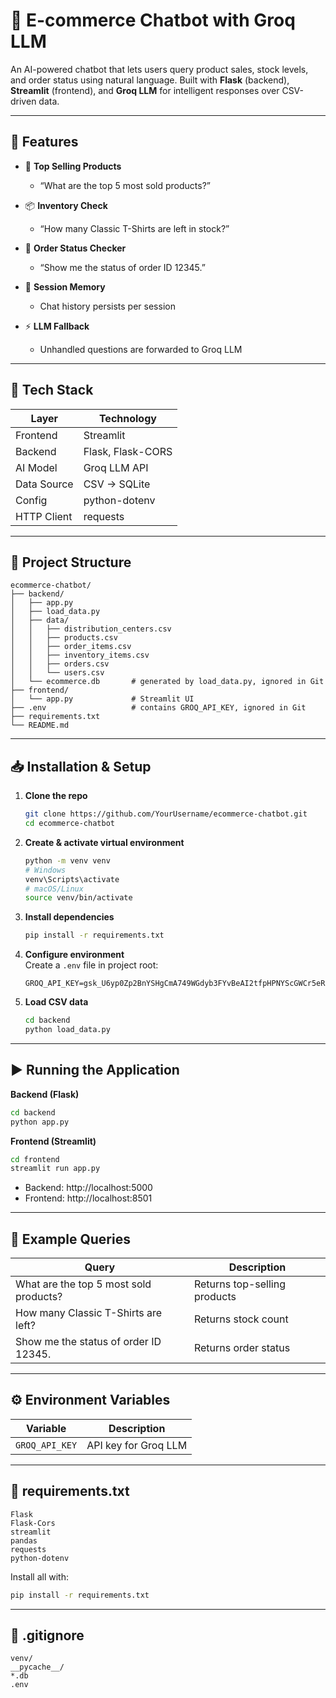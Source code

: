 # 🛒 E-commerce Chatbot with Groq LLM

An AI-powered chatbot that lets users query product sales, stock levels, and order status using natural language. Built with **Flask** (backend), **Streamlit** (frontend), and **Groq LLM** for intelligent responses over CSV-driven data.

---

## 🚀 Features

- 💬 **Top Selling Products**  
  - “What are the top 5 most sold products?”

- 📦 **Inventory Check**  
  - “How many Classic T-Shirts are left in stock?”

- 🚚 **Order Status Checker**  
  - “Show me the status of order ID 12345.”

- 🧠 **Session Memory**  
  - Chat history persists per session

- ⚡ **LLM Fallback**  
  - Unhandled questions are forwarded to Groq LLM

---

## 🧰 Tech Stack

| Layer       | Technology              |
|-------------|-------------------------|
| Frontend    | Streamlit               |
| Backend     | Flask, Flask-CORS       |
| AI Model    | Groq LLM API            |
| Data Source | CSV → SQLite            |
| Config      | python-dotenv           |
| HTTP Client | requests                |

---

## 📁 Project Structure

```
ecommerce-chatbot/
├── backend/
│   ├── app.py
│   ├── load_data.py
│   ├── data/
│   │   ├── distribution_centers.csv
│   │   ├── products.csv
│   │   ├── order_items.csv
│   │   ├── inventory_items.csv
│   │   ├── orders.csv
│   │   └── users.csv
│   └── ecommerce.db       # generated by load_data.py, ignored in Git
├── frontend/
│   └── app.py             # Streamlit UI
├── .env                   # contains GROQ_API_KEY, ignored in Git
├── requirements.txt
└── README.md
```

---

## 📥 Installation & Setup

1. **Clone the repo**  
   ```bash
   git clone https://github.com/YourUsername/ecommerce-chatbot.git
   cd ecommerce-chatbot
   ```

2. **Create & activate virtual environment**  
   ```bash
   python -m venv venv
   # Windows
   venv\Scripts\activate
   # macOS/Linux
   source venv/bin/activate
   ```

3. **Install dependencies**  
   ```bash
   pip install -r requirements.txt
   ```

4. **Configure environment**  
   Create a `.env` file in project root:  
   ```env
   GROQ_API_KEY=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
   ```

5. **Load CSV data**  
   ```bash
   cd backend
   python load_data.py
   ```

---

## ▶️ Running the Application

**Backend (Flask)**  
```bash
cd backend
python app.py
```

**Frontend (Streamlit)**  
```bash
cd frontend
streamlit run app.py
```

- Backend: http://localhost:5000  
- Frontend: http://localhost:8501

---

## 🧪 Example Queries

| Query                                 | Description                    |
|---------------------------------------|--------------------------------|
| What are the top 5 most sold products?| Returns top-selling products   |
| How many Classic T-Shirts are left?   | Returns stock count            |
| Show me the status of order ID 12345. | Returns order status           |

---

## ⚙️ Environment Variables

| Variable        | Description                   |
|-----------------|-------------------------------|
| `GROQ_API_KEY`  | API key for Groq LLM          |

---

## 📄 requirements.txt

```
Flask
Flask-Cors
streamlit
pandas
requests
python-dotenv
```

Install all with:

```bash
pip install -r requirements.txt
```

---

## 📄 .gitignore

```
venv/
__pycache__/
*.db
.env
```
